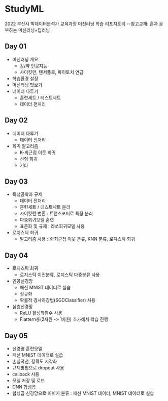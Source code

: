 # StudyML
2022 부산시 빅데이터분석가 교육과정 머신러닝 학습 리포지토리
  --참고교재: 혼자 공부하는 머신러닝+딥러닝

## Day 01
- 머신러닝 개요
    - 강/약 인공지능
    - 사이킷런, 텐서플로, 파이토치 언급
- 학습환경 설정
- 머신러닝 맛보기
- 데이터 다루기
  - 훈련세트 / 테스트세트
  - 데이터 전처리

## Day 02
- 데이터 다루기
  - 데이터 전처리
- 회귀 알고리즘
  - K-최근접 이웃 회귀
  - 선형 회귀
  - 기타


## Day 03
- 특성공학과 규제
  - 데이터 전처리
  - 훈련세트 / 테스트세트 분리
  - 사이킷런 변환 : 트랜스포머로 특징 분리
  - 다중회귀모델 훈련
  - 표준화 및 규제 : 라쏘회귀모델 사용
- 로지스틱 회귀
  - 알고리즘 사용 : K-최근접 이웃 분류, KNN 분류, 로지스틱 회귀
  
  
## Day 04
- 로지스틱 회귀
  - 로지스틱 이진분류, 로지스틱 다중분류 사용
- 인공신경망
  - 패션 MNIST 데이터로 실습
  - 정규화
  - 확률적 경사하강법(SGDClassifier) 사용
- 심층신경망
  - ReLU 활성화함수 사용
  - Flattern층(2차원 -> 1차원) 추가해서 학습 진행
 
 
 ## Day 05 
 - 신경망 훈련모델
  - 패션 MNIST 데이터로 실습
  - 손실곡선, 정확도 시각화
  - 규제방법으로 dropout 사용
  - callback 사용
  - 모델 저장 및 로드
 - CNN 합성곱
  - 합성곱 신경망으로 이미지 분류 : 패션 MNIST 데이터, MNIST 데이터로 실습
  
